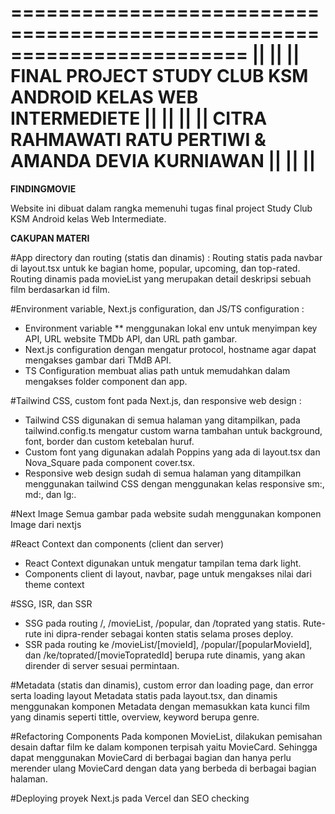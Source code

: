 ========================================================================
||                                                                                                                                                     ||
||           FINAL PROJECT STUDY CLUB KSM ANDROID KELAS WEB INTERMEDIETE          ||
||                                                                                                                                                     ||
||                CITRA RAHMAWATI RATU PERTIWI  &  AMANDA DEVIA KURNIAWAN                 ||
||                                                                                                                                                     ||
========================================================================



**FINDINGMOVIE**


Website ini dibuat dalam rangka memenuhi tugas final project Study Club KSM Android kelas Web Intermediate.

**CAKUPAN MATERI**

#App directory dan routing (statis dan dinamis) : Routing statis pada navbar di layout.tsx untuk ke bagian home, popular, upcoming, dan top-rated. Routing dinamis pada movieList yang merupakan detail deskripsi sebuah film berdasarkan id film. 

#Environment variable, Next.js configuration, dan JS/TS configuration : 
- Environment variable ** menggunakan lokal env untuk menyimpan key API, URL website TMDb API, dan URL path gambar. 
- Next.js configuration dengan mengatur protocol, hostname agar dapat mengakses gambar dari TMdB API. 
- TS Configuration membuat alias path untuk memudahkan dalam mengakses folder component dan app.

#Tailwind CSS, custom font pada Next.js, dan responsive web design : 
- Tailwind CSS digunakan di semua halaman yang ditampilkan, pada tailwind.config.ts mengatur custom warna tambahan untuk background, font, border dan custom ketebalan huruf. 
- Custom font yang digunakan adalah Poppins yang ada di layout.tsx dan Nova_Square pada component cover.tsx. 
- Responsive web design sudah di semua halaman yang ditampilkan menggunakan tailwind CSS dengan menggunakan kelas responsive sm:, md:, dan lg:.

#Next Image
Semua gambar pada website sudah menggunakan komponen Image dari nextjs

#React Context dan components (client dan server)
- React Context digunakan untuk mengatur tampilan tema dark light. 
- Components client di layout, navbar, page untuk mengakses nilai dari theme context

#SSG, ISR, dan SSR
- SSG pada routing /, /movieList, /popular, dan /toprated yang statis. Rute-rute ini dipra-render sebagai konten statis selama proses deploy.
- SSR pada routing ke /movieList/[movieId], /popular/[popularMovieId], dan /ke/toprated/[movieTopratedId] berupa rute dinamis, yang akan dirender di server sesuai permintaan.
 
#Metadata (statis dan dinamis), custom error dan loading page, dan error serta loading layout
Metadata statis pada layout.tsx, dan dinamis menggunakan komponen Metadata dengan memasukkan kata kunci film yang dinamis seperti tittle, overview, keyword berupa genre. 

#Refactoring Components 
Pada komponen MovieList, dilakukan pemisahan desain daftar film ke dalam komponen terpisah yaitu MovieCard. Sehingga dapat menggunakan MovieCard di berbagai bagian dan hanya perlu merender ulang MovieCard dengan data yang berbeda di berbagai bagian halaman.

#Deploying proyek Next.js pada Vercel dan SEO checking


